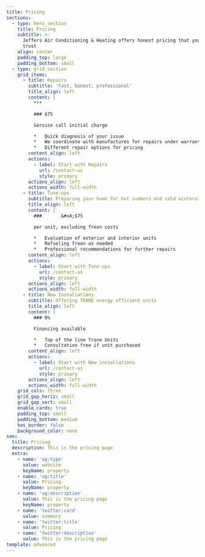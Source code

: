 ```yaml
---
title: Pricing
sections:
  - type: hero_section
    title: Pricing
    subtitle: >-
      Jeffers Air Conditioning & Heating offers honest pricing that you can
      trust
    align: center
    padding_top: large
    padding_bottom: small
  - type: grid_section
    grid_items:
      - title: Repairs
        subtitle: 'Fast, honest, professional'
        title_align: left
        content: |
          ***

          ### $75

          Service call initial charge

          *   Quick diagnosis of your issue
          *   We coordinate with manufactures for repairs under warranty
          *   Different repair options for pricing
        content_align: left
        actions:
          - label: Start with Repairs
            url: /contact-us
            style: primary
        actions_align: left
        actions_width: full-width
      - title: Tune-ups
        subtitle: Preparing your home for hot summers and cold winters
        title_align: left
        content: |
          ###       &#xA;$75

          per unit, excluding freon costs

          *   Evaluation of exterior and interior units
          *   Refueling freon as needed
          *   Professional recommendations for further repairs
        content_align: left
        actions:
          - label: Start with Tune-ups
            url: /contact-us
            style: primary
        actions_align: left
        actions_width: full-width
      - title: New Installations
        subtitle: Offering TRANE energy efficient units
        title_align: left
        content: |
          ### 0%

          Financing available

          *   Top of the line Trane Units
          *   Consultation free if unit purchased
        content_align: left
        actions:
          - label: Start with New installations
            url: /contact-us
            style: primary
        actions_align: left
        actions_width: full-width
    grid_cols: three
    grid_gap_horiz: small
    grid_gap_vert: small
    enable_cards: true
    padding_top: small
    padding_bottom: medium
    has_border: false
    background_color: none
seo:
  title: Pricing
  description: This is the pricing page
  extra:
    - name: 'og:type'
      value: website
      keyName: property
    - name: 'og:title'
      value: Pricing
      keyName: property
    - name: 'og:description'
      value: This is the pricing page
      keyName: property
    - name: 'twitter:card'
      value: summary
    - name: 'twitter:title'
      value: Pricing
    - name: 'twitter:description'
      value: This is the pricing page
template: advanced
---
```

